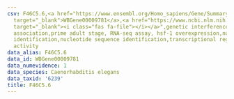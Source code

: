 ```yaml
---
csv: F46C5.6,<a href="https://www.ensembl.org/Homo_sapiens/Gene/Summary?db=core;g=WBGene00009781"
  target="_blank">WBGene00009781</a>,<a href="https://www.ncbi.nlm.nih.gov/pubmed/30894454"
  target="_blank"><i class="fas fa-file"></i></a>",genetic interference,functional
  association,prime adult stage, RNA-seq assay, hsf-1 overexpression,nucleotide sequence
  identification,nucleotide sequence identification,transcriptional regulation,up-regulates
  activity
data_alias: F46C5.6
data_id: WBGene00009781
data_numevidence: 1
data_species: Caenorhabditis elegans
data_taxid: '6239'
title: F46C5.6
---
```

